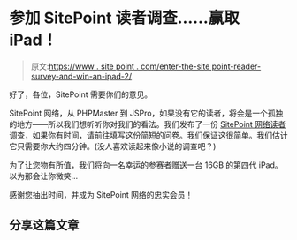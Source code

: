 # 参加 SitePoint 读者调查……赢取 iPad！

> 原文:[https://www . site point . com/enter-the-site point-reader-survey-and-win-an-ipad-2/](https://www.sitepoint.com/enter-the-sitepoint-reader-survey-and-win-an-ipad-2/)

好了，各位，SitePoint 需要你们的意见。

SitePoint 网络，从 PHPMaster 到 JSPro，如果没有它的读者，将会是一个孤独的地方——所以我们想听听你对我们的看法。我们发布了一份 [SitePoint 网络读者调查](https://www.surveymonkey.com/s/SPNSurvey2012 "Reader Survey")，如果你有时间，请前往填写这份简短的问卷。我们保证这很简单。我们估计它只需要你大约四分钟。(没人喜欢读起来像小说的调查吧？)

为了让您物有所值，我们将向一名幸运的参赛者赠送一台 16GB 的第四代 iPad。以为那会让你微笑…

感谢您抽出时间，并成为 SitePoint 网络的忠实会员！

## 分享这篇文章
